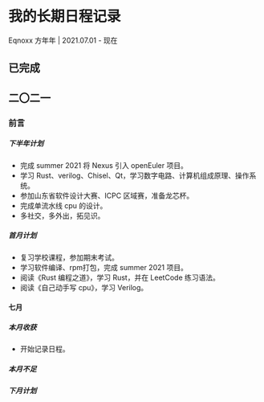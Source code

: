 # 我的长期日程记录 #
Eqnoxx 方年年 | 2021.07.01 - 现在  

## 已完成 ##

## 二〇二一 ##
### 前言 ###
##### 下半年计划 #####

- 完成 summer 2021 将 Nexus 引入 openEuler 项目。
- 学习 Rust、verilog、Chisel、Qt，学习数字电路、计算机组成原理、操作系统。  
- 参加山东省软件设计大赛、ICPC 区域赛，准备龙芯杯。
- 完成单流水线 cpu 的设计。
- 多社交，多外出，拓见识。

##### 首月计划 #####

- 复习学校课程，参加期末考试。
- 学习软件编译、rpm打包，完成 summer 2021 项目。
- 阅读《Rust 编程之道》，学习 Rust，并在 LeetCode 练习语法。
- 阅读《自己动手写 cpu》，学习 Verilog。

#### 七月 ####
##### 本月收获 #####

- 开始记录日程。

##### 本月不足 #####
##### 下月计划 #####